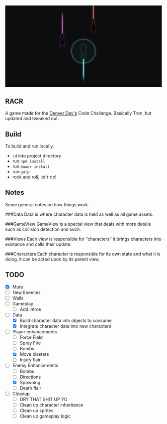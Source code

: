 ![](public/images/splash.jpg)

## RACR
A game made for the [Denver Dev's](http://denverdevs.com) Code Challenge. Basically Tron, but updated and tweaked out.

## Build
To build and run locally.
- `cd` into project directory
- run `npm install`
- run `bower install`
- run `gulp`
- rock and roll, let'r rip!

## Notes
Some general notes on how things work.

###Data
Data is where character data is held as well as all game assets.

###GameView
GameView is a special view that deals with more details such as collision detection and such.

###Views
Each view is responsible for "characters" it brings characters into existance and calls their update.

###Characters
Each character is responsible for its own state and what it is doing, it can be acted upon by its parent view.

## TODO
- [x] Mute
- [ ] New Enemies
- [ ] Walls
- [ ] Gameplay
	- [ ] Add intros
- [ ] Data
	- [x] Build character data into objects to consume
	- [x] Integrate character data into new characters
- [ ] Player enhancements
	- [ ] Force Field
	- [ ] Spray Fire
	- [ ] Bombs
	- [x] Move blasters
	- [ ] Injury flair
- [ ] Enemy Enhancements
	- [ ] Bombs
	- [ ] Directions
	- [x] Spawning
	- [ ] Death flair
- [ ] Cleanup
	- [ ] DRY THAT SHIT UP YO
	- [ ] Clean up character inheritance
	- [ ] Clean up sprites
	- [ ] Clean up gameplay logic